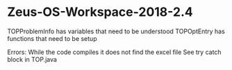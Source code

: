 # Zeus-OS-Workspace-2018-2.4  
TOPProblemInfo has variables that need to be understood
TOPOptEntry has functions that need to be setup

Errors:
	While the code compiles it does not find the excel file
	See try catch block in TOP.java
